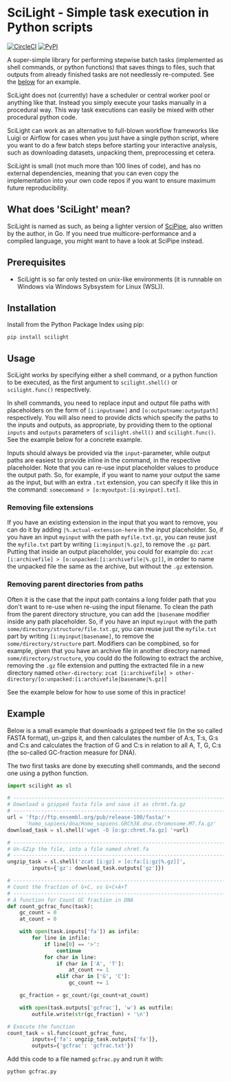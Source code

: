 # SciLight - Simple task execution in Python scripts

[![CircleCI](https://circleci.com/gh/samuell/scilight.svg?style=shield)](https://app.circleci.com/pipelines/github/samuell/scilight)
[![PyPI](https://img.shields.io/pypi/v/scilight.svg?style=flat)](https://pypi.org/project/scilight)

A super-simple library for performing stepwise batch tasks (implemented as shell
commands, or python functions) that saves things to files, such that outputs
from already finished tasks are not needlessly re-computed. See the
[below](#example) for an example.

SciLight does not (currently) have a scheduler or central worker pool or
anything like that. Instead you simply execute your tasks manually in a
procedural way. This way task executions can easily be mixed with other
procedural python code.

SciLight can work as an alternative to full-blown workflow frameworks like Luigi
or Airflow for cases when you just have a single python script, where you want
to do a few batch steps before starting your interactive analysis, such as
downloading datasets, unpacking them, preprocessing et cetera.

SciLight is small (not much more than 100 lines of code), and has no external
dependencies, meaning that you can even copy the implementation into your own
code repos if you want to ensure maximum future reproducibility.

## What does 'SciLight' mean?

SciLight is named as such, as being a lighter version of
[SciPipe](https://scipipe.org), also written by the author, in Go.  If you need
true multicore-performance and a compiled language, you might want to have a
look at SciPipe instead.

## Prerequisites

- SciLight is so far only tested on unix-like environments (it is runnable on Windows
  via Windows Sybsystem for Linux (WSL)).

## Installation

Install from the Python Package Index using pip:

```
pip install scilight
```

## Usage

SciLight works by specifying either a shell command, or a python function to
be executed, as the first argument to `scilight.shell()` or `scilight.func()` respectively.

In shell commands, you need to replace input and output file paths with
placeholders on the form of `[i:inputname]` and `[o:outputname:outputpath]`
respectively.  You will also need to provide dicts which specify the paths to
the inputs and outputs, as appropriate, by providing them to the optional
`inputs` and `outputs` parameters of `scilight.shell()` and `scilight.func()`. See the
example below for a concrete example.

Inputs should always be provided via the `input`-parameter, while output paths
are easiest to provide inline in the command, in the respective placeholder.
Note that you can re-use input placeholder values to produce the output path.
So, for example, if you want to name your output the same as the input, but
with an extra `.txt` extension, you can specify it like this in the command:
`somecommand > [o:myoutput:[i:myinput].txt]`.

### Removing file extensions

If you have an existing extension in the input that you want to remove, you can
do it by adding `|%.actual-extension-here` in the input placeholder. So, if you
have an input `myinput` with the path `myfile.txt.gz`, you can reuse just the
`myfile.txt` part by writing `[i:myinput|%.gz]`, to remove the `.gz` part.
Putting that inside an output placeholder, you could for example do: `zcat
[i:archivefile] > [o:unpacked:[i:archivefile|%.gz]]`, in order to name the
unpacked file the same as the archive, but without the `.gz` extension.

### Removing parent directories from paths

Often it is the case that the input path contains a long folder path that you
don't want to re-use when re-using the input filename. To clean the path from
the parent directory structure, you can add the `|basename` modifier inside any
path placeholder.  So, if you have an input `myinput` with the path
`some/directory/structure/file.txt.gz`, you can reuse just the `myfile.txt` part
by writing `[i:myinput|basename]`, to remove the `some/directory/structure`
part. Modifiers can be compbined, so for example, given that you have an archive
file in another directory named `some/directory/structure`, you could do
the following to extract the archive, removing the `.gz` file extension and
putting the extracted file in a new directory named `other-directory`:
`zcat [i:archivefile] > other-directory/[o:unpacked:[i:archivefile|basename|%.gz]]`

See the example below for how to use some of this in practice!

## Example

Below is a small example that downloads a gzipped text file (in the so called
FASTA format), un-gzips it, and then calculates the number of A:s, T:s, G:s and
C:s and calculates the fraction of G and C:s in relation to all A, T, G, C:s
(the so-called GC-fraction measure for DNA).

The two first tasks are done by executing shell commands, and the second one
using a python function.

```python
import scilight as sl

# ------------------------------------------------------------------------
# Download a gzipped fasta file and save it as chrmt.fa.gz
# ------------------------------------------------------------------------
url = 'ftp://ftp.ensembl.org/pub/release-100/fasta/'+
      'homo_sapiens/dna/Homo_sapiens.GRCh38.dna.chromosome.MT.fa.gz'
download_task = sl.shell('wget -O [o:gz:chrmt.fa.gz] '+url)

# ------------------------------------------------------------------------
# Un-GZip the file, into a file named chrmt.fa
# ------------------------------------------------------------------------
ungzip_task = sl.shell('zcat [i:gz] > [o:fa:[i:gz|%.gz]]',
        inputs={'gz': download_task.outputs['gz']})

# ------------------------------------------------------------------------
# Count the fraction of G+C, vs G+C+A+T
# ------------------------------------------------------------------------
# A function for Count GC fraction in DNA
def count_gcfrac_func(task):
    gc_count = 0
    at_count = 0

    with open(task.inputs['fa']) as infile:
        for line in infile:
            if line[0] == '>':
                continue
            for char in line:
                if char in ['A', 'T']:
                    at_count += 1
                elif char in ['G', 'C']:
                    gc_count += 1

    gc_fraction = gc_count/(gc_count+at_count)

    with open(task.outputs['gcfrac'], 'w') as outfile:
        outfile.write(str(gc_fraction) + '\n')

# Execute the function
count_task = sl.func(count_gcfrac_func,
        inputs={'fa': ungzip_task.outputs['fa']},
        outputs={'gcfrac': 'gcfrac.txt'})
```

Add this code to a file named `gcfrac.py` and run it with:

```bash
python gcfrac.py
```
